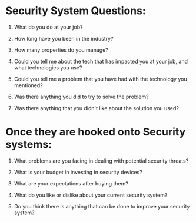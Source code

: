 # Security System Questions:

1. What do you do at your job?

1. How long have you been in the industry?

1. How many properties do you manage?

1. Could you tell me about the tech that has impacted you at your job, and what technologies you use?

1. Could you tell me a problem that you have had with the technology you mentioned?

1. Was there anything you did to try to solve the problem?

1. Was there anything that you didn't like about the solution you used?

# Once they are hooked onto Security systems:

1. What problems are you facing in dealing with potential security threats?

1. What is your budget in investing in security devices?

1. What are your expectations after buying them?

1. What do you like or dislike about your current security system?

1. Do you think there is anything that can be done to improve your security system?
